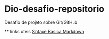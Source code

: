 # Dio-desafio-repositorio
Desafio de projeto sobre Git/GitHub

** links uteis
[Sintaxe Basica Markdown](https://www.markdownguide.org/basic-syntax/)
